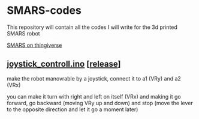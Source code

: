 # SMARS-codes

This repository will contain all the codes I will write for the 3d printed SMARS robot 

[SMARS on thingiverse](https://www.thingiverse.com/thing:2662828)

[joystick_controll.ino](https://github.com/GiorgioMiglia/SMARS-codes/blob/main/joystick_controll.ino)     [[release](https://github.com/GiorgioMiglia/SMARS-codes/releases/tag/v1-beta)]
------------------------------------------------
make the robot manovrable by a joystick, connect it to a1 (VRy) and a2 (VRx)

you can make it turn with right and left on itself (VRx) and making it go forward, go backward (moving VRy up and down) and stop (move the lever to the opposite direction and let it go a moment later)
